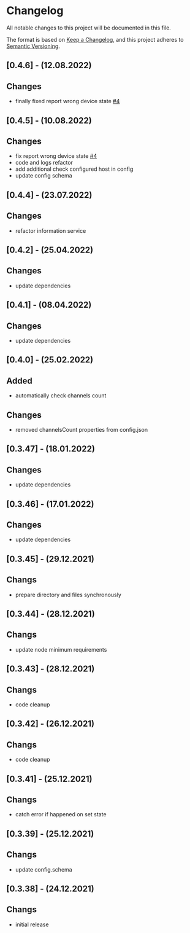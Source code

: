 # Changelog
All notable changes to this project will be documented in this file.

The format is based on [Keep a Changelog](https://keepachangelog.com/en/1.0.0/),
and this project adheres to [Semantic Versioning](https://semver.org/spec/v2.0.0.html).

## [0.4.6] - (12.08.2022)
## Changes
- finally fixed report wrong device state [#4](https://github.com/grzegorz914/homebridge-tasmota-control/issues/4)

## [0.4.5] - (10.08.2022)
## Changes
- fix report wrong device state [#4](https://github.com/grzegorz914/homebridge-tasmota-control/issues/4)
- code and logs refactor
- add additional check configured host in config
- update config schema

## [0.4.4] - (23.07.2022)
## Changes
- refactor information service

## [0.4.2] - (25.04.2022)
## Changes
- update dependencies

## [0.4.1] - (08.04.2022)
## Changes
- update dependencies

## [0.4.0] - (25.02.2022)
## Added
- automatically check channels count

## Changes
- removed channelsCount properties from config.json

## [0.3.47] - (18.01.2022)
## Changes
- update dependencies

## [0.3.46] - (17.01.2022)
## Changes
- update dependencies

## [0.3.45] - (29.12.2021)
## Changs
- prepare directory and files synchronously

## [0.3.44] - (28.12.2021)
## Changs
- update node minimum requirements

## [0.3.43] - (28.12.2021)
## Changs
- code cleanup

## [0.3.42] - (26.12.2021)
## Changs
- code cleanup

## [0.3.41] - (25.12.2021)
## Changs
- catch error if happened on set state 

## [0.3.39] - (25.12.2021)
## Changs
- update config.schema 

## [0.3.38] - (24.12.2021)
## Changs
- initial release
